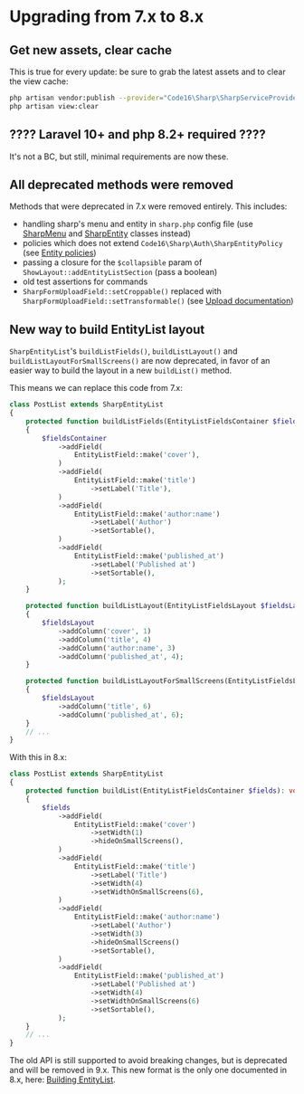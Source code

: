 # Upgrading from 7.x to 8.x

## Get new assets, clear cache

This is true for every update: be sure to grab the latest assets and to clear the view cache:

```bash
php artisan vendor:publish --provider="Code16\Sharp\SharpServiceProvider" --tag=assets
php artisan view:clear
```

## ???? Laravel 10+ and php 8.2+ required ????

It's not a BC, but still, minimal requirements are now these.

## All deprecated methods were removed

Methods that were deprecated in 7.x were removed entirely. This includes:

- handling sharp's menu and entity in `sharp.php` config file (use [SharpMenu](../building-menu.md) and [SharpEntity](../entity-class.md) classes instead) 
- policies which does not extend `Code16\Sharp\Auth\SharpEntityPolicy` (see [Entity policies](../entity-authorizations.md))
- passing a closure for the `$collapsible` param of `ShowLayout::addEntityListSection` (pass a boolean)
- old test assertions for commands
- `SharpFormUploadField::setCroppable()` replaced with `SharpFormUploadField::setTransformable()` (see [Upload documentation](../form-fields/upload.md))

## New way to build EntityList layout

`SharpEntityList`'s `buildListFields()`, `buildListLayout()` and `buildListLayoutForSmallScreens()` are now deprecated, in favor of an easier way to build the layout in a new `buildList()` method.

This means we can replace this code from 7.x:

```php
class PostList extends SharpEntityList
{
    protected function buildListFields(EntityListFieldsContainer $fieldsContainer): void
    {
        $fieldsContainer
            ->addField(
                EntityListField::make('cover'),
            )
            ->addField(
                EntityListField::make('title')
                    ->setLabel('Title'),
            )
            ->addField(
                EntityListField::make('author:name')
                    ->setLabel('Author')
                    ->setSortable(),
            )
            ->addField(
                EntityListField::make('published_at')
                    ->setLabel('Published at')
                    ->setSortable(),
            );
    }

    protected function buildListLayout(EntityListFieldsLayout $fieldsLayout): void
    {
        $fieldsLayout
            ->addColumn('cover', 1)
            ->addColumn('title', 4)
            ->addColumn('author:name', 3)
            ->addColumn('published_at', 4);
    }

    protected function buildListLayoutForSmallScreens(EntityListFieldsLayout $fieldsLayout): void
    {
        $fieldsLayout
            ->addColumn('title', 6)
            ->addColumn('published_at', 6);
    }
    // ...
}
```

With this in 8.x:

```php
class PostList extends SharpEntityList
{
    protected function buildList(EntityListFieldsContainer $fields): void
    {
        $fields
            ->addField(
                EntityListField::make('cover')
                    ->setWidth(1)
                    ->hideOnSmallScreens(),
            )
            ->addField(
                EntityListField::make('title')
                    ->setLabel('Title')
                    ->setWidth(4)
                    ->setWidthOnSmallScreens(6),
            )
            ->addField(
                EntityListField::make('author:name')
                    ->setLabel('Author')
                    ->setWidth(3)
                    ->hideOnSmallScreens()
                    ->setSortable(),
            )
            ->addField(
                EntityListField::make('published_at')
                    ->setLabel('Published at')
                    ->setWidth(4)
                    ->setWidthOnSmallScreens(6)
                    ->setSortable(),
            );
    }
    // ...
}
```

The old API is still supported to avoid breaking changes, but is deprecated and will be removed in 9.x. This new format is the only one documented in 8.x, here: [Building EntityList](../building-entity-list.md).